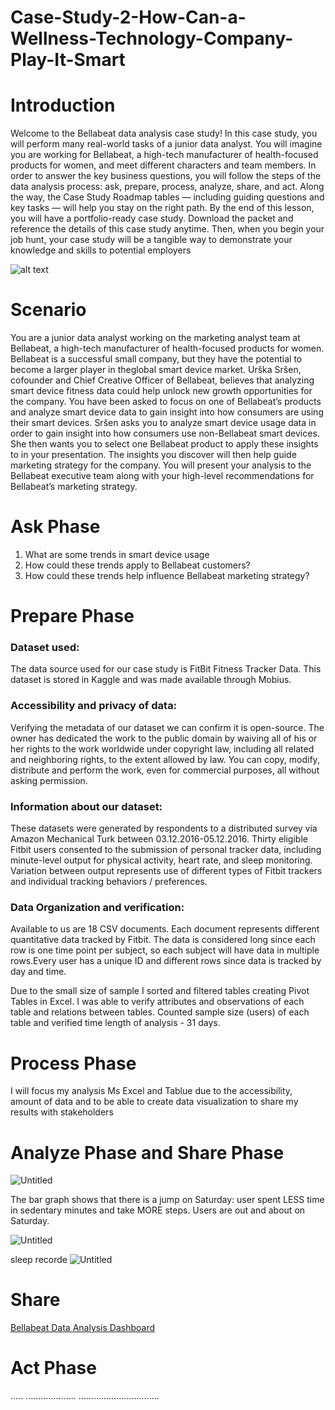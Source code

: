# Case-Study-2-How-Can-a-Wellness-Technology-Company-Play-It-Smart

# Introduction
Welcome to the Bellabeat data analysis case study! In this case study, you will perform many real-world tasks of a junior data
analyst. You will imagine you are working for Bellabeat, a high-tech manufacturer of health-focused products for women, and
meet different characters and team members. In order to answer the key business questions, you will follow the steps of the
data analysis process: ask, prepare, process, analyze, share, and act. Along the way, the Case Study Roadmap tables —
including guiding questions and key tasks — will help you stay on the right path.
By the end of this lesson, you will have a portfolio-ready case study. Download the packet and reference the details of this case
study anytime. Then, when you begin your job hunt, your case study will be a tangible way to demonstrate your knowledge
and skills to potential employers

![alt text](https://encrypted-tbn0.gstatic.com/images?q=tbn:ANd9GcSeCxt9sOsdY0wrIvP0aPnE3EEEKYXisBvvHDjbwLkugHQ1MqxGleQTSx6xfBQjy8Kvvsk&usqp=CAU)

# Scenario

You are a junior data analyst working on the marketing analyst team at Bellabeat, a high-tech manufacturer of health-focused products for women. Bellabeat is a successful small company, but they have the potential to become a larger player in theglobal smart device market. Urška Sršen, cofounder and Chief Creative Officer of Bellabeat, believes that analyzing smart device fitness data could help unlock new growth opportunities for the company. You have been asked to focus on one of Bellabeat’s products and analyze smart device data to gain insight into how consumers are using their smart devices. Sršen asks you to analyze smart device usage data in order to gain insight into how consumers use non-Bellabeat smart devices. She then wants you to select one Bellabeat product to apply these insights to in your presentation. The insights you discover will then help guide marketing strategy for the company. You will present your analysis to the Bellabeat executive team along with your high-level recommendations for Bellabeat’s marketing strategy.

# Ask Phase

1. What are some trends in smart device usage
2. How could these trends apply to Bellabeat customers?
3. How could these trends help influence Bellabeat marketing strategy?

# Prepare Phase 

###  Dataset used: 
The data source used for our case study is FitBit Fitness Tracker Data. This dataset is stored in Kaggle and was made available through Mobius.

###  Accessibility and privacy of data: 
Verifying the metadata of our dataset we can confirm it is open-source. The owner has dedicated the work to the public domain by waiving all of his or her rights to the work worldwide under copyright law, including all related and neighboring rights, to the extent allowed by law. You can copy, modify, distribute and perform the work, even for commercial purposes, all without asking permission.

###  Information about our dataset:
These datasets were generated by respondents to a distributed survey via Amazon Mechanical Turk between 03.12.2016-05.12.2016. Thirty eligible Fitbit users consented to the submission of personal tracker data, including minute-level output for physical activity, heart rate, and sleep monitoring. Variation between output represents use of different types of Fitbit trackers and individual tracking behaviors / preferences.

###  Data Organization and verification: 
Available to us are 18 CSV documents. Each document represents different quantitative data tracked by Fitbit. The data is considered long since each row is one time point per subject, so each subject will have data in multiple rows.Every user has a unique ID and different rows since data is tracked by day and time.

Due to the small size of sample I sorted and filtered tables creating Pivot Tables in Excel. I was able to verify attributes and observations of each table and relations between tables. Counted sample size (users) of each table and verified time length of analysis - 31 days.

# Process Phase

I will focus my analysis Ms Excel and Tablue due to the accessibility, amount of data and to be able to create data visualization to share my results with stakeholders

# Analyze Phase and Share Phase 

![Untitled](https://user-images.githubusercontent.com/75206129/174474531-fe308e0b-a840-4c15-bea3-05db2ddc5ae8.png)

The bar graph shows that there is a jump on Saturday: user spent LESS time in sedentary minutes and take MORE steps. Users are out and about on Saturday.

![Untitled](https://user-images.githubusercontent.com/75206129/174474860-242aec13-fd0b-45a8-9d19-346a783e39d5.png)

sleep recorde
![Untitled](https://user-images.githubusercontent.com/75206129/174475163-903a7995-36a0-4652-a601-d60323e05963.png)


# Share

[ Bellabeat Data Analysis Dashboard](https://public.tableau.com/app/profile/thanseer4658/viz/CaseStudyBellabeat_16556101619180/Dashboard2)


# Act Phase
  .....
  ....................
  ................................

   












